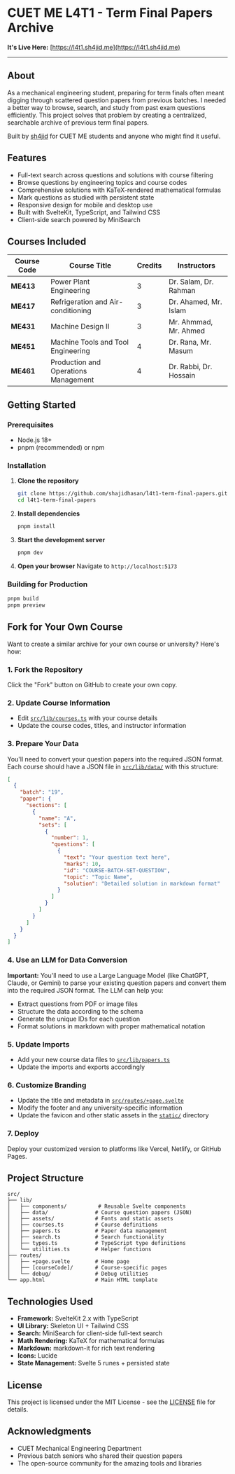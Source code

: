 # CUET ME L4T1 - Term Final Papers Archive

**It's Live Here:** [https://l4t1.sh4jid.me](https://l4t1.sh4jid.me)

---

## About

As a mechanical engineering student, preparing for term finals often meant digging through scattered question papers from previous batches. I needed a better way to browse, search, and study from past exam questions efficiently. This project solves that problem by creating a centralized, searchable archive of previous term final papers.

Built by [sh4jid](https://sh4jid.me) for CUET ME students and anyone who might find it useful.

## Features

- Full-text search across questions and solutions with course filtering
- Browse questions by engineering topics and course codes
- Comprehensive solutions with KaTeX-rendered mathematical formulas
- Mark questions as studied with persistent state
- Responsive design for mobile and desktop use
- Built with SvelteKit, TypeScript, and Tailwind CSS
- Client-side search powered by MiniSearch

## Courses Included

| Course Code | Course Title | Credits | Instructors |
|-------------|--------------|---------|-------------|
| **ME413** | Power Plant Engineering | 3 | Dr. Salam, Dr. Rahman |
| **ME417** | Refrigeration and Air-conditioning | 3 | Dr. Ahamed, Mr. Islam |
| **ME431** | Machine Design II | 3 | Mr. Ahmmad, Mr. Ahmed |
| **ME451** | Machine Tools and Tool Engineering | 4 | Dr. Rana, Mr. Masum |
| **ME461** | Production and Operations Management | 4 | Dr. Rabbi, Dr. Hossain |

## Getting Started

### Prerequisites
- Node.js 18+ 
- pnpm (recommended) or npm

### Installation

1. **Clone the repository**
   ```bash
   git clone https://github.com/shajidhasan/l4t1-term-final-papers.git
   cd l4t1-term-final-papers
   ```

2. **Install dependencies**
   ```bash
   pnpm install
   ```

3. **Start the development server**
   ```bash
   pnpm dev
   ```

4. **Open your browser**
   Navigate to `http://localhost:5173`

### Building for Production

```bash
pnpm build
pnpm preview
```

## Fork for Your Own Course

Want to create a similar archive for your own course or university? Here's how:

### 1. Fork the Repository
Click the "Fork" button on GitHub to create your own copy.

### 2. Update Course Information
- Edit [`src/lib/courses.ts`](src/lib/courses.ts) with your course details
- Update the course codes, titles, and instructor information

### 3. Prepare Your Data
You'll need to convert your question papers into the required JSON format. Each course should have a JSON file in [`src/lib/data/`](src/lib/data/) with this structure:

```json
[
  {
    "batch": "19",
    "paper": {
      "sections": [
        {
          "name": "A",
          "sets": [
            {
              "number": 1,
              "questions": [
                {
                  "text": "Your question text here",
                  "marks": 10,
                  "id": "COURSE-BATCH-SET-QUESTION",
                  "topic": "Topic Name",
                  "solution": "Detailed solution in markdown format"
                }
              ]
            }
          ]
        }
      ]
    }
  }
]
```

### 4. Use an LLM for Data Conversion
**Important:** You'll need to use a Large Language Model (like ChatGPT, Claude, or Gemini) to parse your existing question papers and convert them into the required JSON format. The LLM can help you:

- Extract questions from PDF or image files
- Structure the data according to the schema
- Generate the unique IDs for each question
- Format solutions in markdown with proper mathematical notation

### 5. Update Imports
- Add your new course data files to [`src/lib/papers.ts`](src/lib/papers.ts)
- Update the imports and exports accordingly

### 6. Customize Branding
- Update the title and metadata in [`src/routes/+page.svelte`](src/routes/+page.svelte)
- Modify the footer and any university-specific information
- Update the favicon and other static assets in the [`static/`](static/) directory

### 7. Deploy
Deploy your customized version to platforms like Vercel, Netlify, or GitHub Pages.

## Project Structure

```
src/
├── lib/
│   ├── components/          # Reusable Svelte components
│   ├── data/               # Course question papers (JSON)
│   ├── assets/             # Fonts and static assets
│   ├── courses.ts          # Course definitions
│   ├── papers.ts           # Paper data management
│   ├── search.ts           # Search functionality
│   ├── types.ts            # TypeScript type definitions
│   └── utilities.ts        # Helper functions
├── routes/
│   ├── +page.svelte        # Home page
│   ├── [courseCode]/       # Course-specific pages
│   └── debug/              # Debug utilities
└── app.html                # Main HTML template
```

## Technologies Used

- **Framework:** SvelteKit 2.x with TypeScript
- **UI Library:** Skeleton UI + Tailwind CSS
- **Search:** MiniSearch for client-side full-text search
- **Math Rendering:** KaTeX for mathematical formulas
- **Markdown:** markdown-it for rich text rendering
- **Icons:** Lucide
- **State Management:** Svelte 5 runes + persisted state

## License

This project is licensed under the MIT License - see the [LICENSE](LICENSE) file for details.

## Acknowledgments

- CUET Mechanical Engineering Department
- Previous batch seniors who shared their question papers
- The open-source community for the amazing tools and libraries

